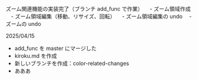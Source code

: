 ズーム関連機能の実装完了（ブランチ add_func で作業）
　- ズーム領域作成
　- ズーム領域編集（移動、リサイズ、回転）
　- ズーム領域編集の undo
　- ズームの undo

2025/04/15
- add_func を master にマージした
- kiroku.md を作成
- 新しいブランチを作成：color-related-changes
- あああ
